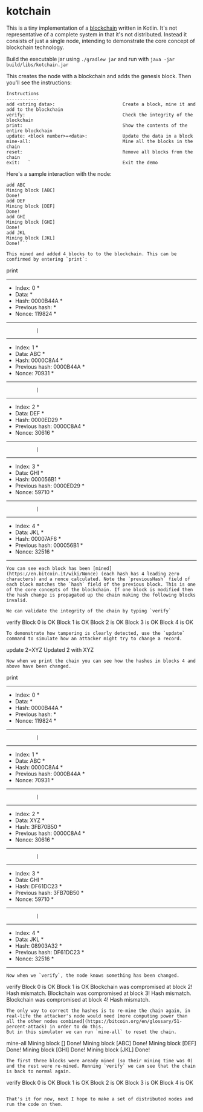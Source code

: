 # kotchain

This is a tiny implementation of a [blockchain](https://en.wikipedia.org/wiki/Blockchain) written in Kotlin. It's not representative of a complete system in that it's not distributed. Instead it consists of just a single node, intending to demonstrate the core concept of blockchain technology.

Build the executable jar using `./gradlew jar` and run with `java -jar build/libs/kotchain.jar` 

This creates the node with a blockchain and adds the genesis block. Then you'll see the instructions:
```
Instructions
------------
add <string data>:                         Create a block, mine it and add to the blockchain
verify:                                    Check the integrity of the blockchain
print:                                     Show the contents of the entire blockchain
update: <block number>=<data>:             Update the data in a block
mine-all:                                  Mine all the blocks in the chain
reset:                                     Remove all blocks from the chain
exit:   `                                  Exit the demo
```
Here's a sample interaction with the node:
```
add ABC
Mining block [ABC] 
Done!
add DEF
Mining block [DEF] 
Done!
add GHI
Mining block [GHI] 
Done!
add JKL
Mining block [JKL] 
Done!```

This mined and added 4 blocks to to the blockchain. This can be confirmed by entering `print`:
```
print
******************************
* Index:          0          *
* Data:                      *
* Hash:           0000B44A   *
* Previous hash:             *
* Nonce:          119824     *
******************************
               |
******************************
* Index:          1          *
* Data:           ABC        *
* Hash:           0000C8A4   *
* Previous hash:  0000B44A   *
* Nonce:          70931      *
******************************
               |
******************************
* Index:          2          *
* Data:           DEF        *
* Hash:           0000ED29   *
* Previous hash:  0000C8A4   *
* Nonce:          30616      *
******************************
               |
******************************
* Index:          3          *
* Data:           GHI        *
* Hash:           000056B1   *
* Previous hash:  0000ED29   *
* Nonce:          59710      *
******************************
               |
******************************
* Index:          4          *
* Data:           JKL        *
* Hash:           00007AF6   *
* Previous hash:  000056B1   *
* Nonce:          32516      *
******************************
```
You can see each block has been [mined](https://en.bitcoin.it/wiki/Nonce) (each hash has 4 leading zero characters) and a nonce calculated. Note the `previousHash` field of each block matches the `hash` field of the previous block. This is one of the core concepts of the blockchain. If one block is modified then the hash change is propagated up the chain making the following blocks invalid.

We can validate the integrity of the chain by typing `verify`
```
verify
Block 0 is OK
Block 1 is OK
Block 2 is OK
Block 3 is OK
Block 4 is OK
```
To demonstrate how tampering is clearly detected, use the `update` command to simulate how an attacker might try to change a record.
```
update 2=XYZ
Updated 2 with XYZ
```
Now when we print the chain you can see how the hashes in blocks 4 and above have been changed.

```
print
******************************
* Index:          0          *
* Data:                      *
* Hash:           0000B44A   *
* Previous hash:             *
* Nonce:          119824     *
******************************
               |
******************************
* Index:          1          *
* Data:           ABC        *
* Hash:           0000C8A4   *
* Previous hash:  0000B44A   *
* Nonce:          70931      *
******************************
               |
******************************
* Index:          2          *
* Data:           XYZ        *
* Hash:           3FB70B50   *
* Previous hash:  0000C8A4   *
* Nonce:          30616      *
******************************
               |
******************************
* Index:          3          *
* Data:           GHI        *
* Hash:           DF61DC23   *
* Previous hash:  3FB70B50   *
* Nonce:          59710      *
******************************
               |
******************************
* Index:          4          *
* Data:           JKL        *
* Hash:           08903A32   *
* Previous hash:  DF61DC23   *
* Nonce:          32516      *
******************************
```
Now when we `verify`, the node knows something has been changed.
```
verify
Block 0 is OK
Block 1 is OK
Blockchain was compromised at block 2! Hash mismatch.
Blockchain was compromised at block 3! Hash mismatch.
Blockchain was compromised at block 4! Hash mismatch.
``` 
The only way to correct the hashes is to re-mine the chain again, in real-life the attacker's node would need [more computing power than all the other nodes combined](https://bitcoin.org/en/glossary/51-percent-attack) in order to do this.
But in this simulator we can run `mine-all` to reset the chain.
```
mine-all
Mining block [] 
Done!
Mining block [ABC] 
Done!
Mining block [DEF] 
Done!
Mining block [GHI] 
Done!
Mining block [JKL] 
Done!
```
The first three blocks were aready mined (so their mining time was 0) and the rest were re-mined. Running `verify` we can see that the chain is back to normal again.
```
verify
Block 0 is OK
Block 1 is OK
Block 2 is OK
Block 3 is OK
Block 4 is OK
```

That's it for now, next I hope to make a set of distributed nodes and run the code on them.
